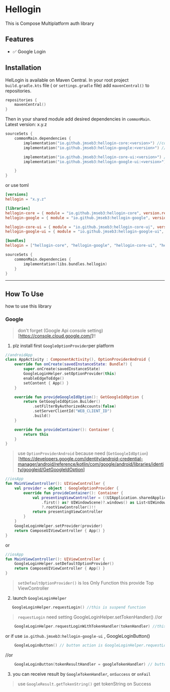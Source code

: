 # Hellogin

This is Compose Multiplatform auth library

## Features

- ✅ Google Login

## Installation

HelLogin is available on Maven Central. In your root project `build.gradle.kts` file (
or `settings.gradle` file) add `mavenCentral()` to repositories.

```kotlin
repositories {
    mavenCentral()
}
```

Then in your shared module add desired dependencies in `commonMain`. Latest version: x.y.z

```kotlin
sourceSets {
    commonMain.dependencies {
        implementation("io.github.jmseb3:hellogin-core:<version>") //core of library
        implementation("io.github.jmseb3:hellogin-google:<version>") //google login library

        implementation("io.github.jmseb3:hellogin-core-ui:<version>") //core of library for ui 
        implementation("io.github.jmseb3:hellogin-google-ui:<version>") //google login ui library

    }
}
```

or use toml

~~~toml
[versions]
hellogin = "x.y.z"

[libraries]
hellogin-core = { module = "io.github.jmseb3:hellogin-core", version.ref = "hellogin" }
hellogin-google = { module = "io.github.jmseb3:hellogin-google", version.ref = "hellogin" }

hellogin-core-ui = { module = "io.github.jmseb3:hellogin-core-ui", version.ref = "hellogin" }
hellogin-google-ui = { module = "io.github.jmseb3:hellogin-google-ui", version.ref = "hellogin" }

[bundles]
hellogin = ["hellogin-core", "hellogin-google", "hellogin-core-ui", "hellogin-google-ui"]

~~~
```kotlin
sourceSets {
    commonMain.dependencies {
        implementation(libs.bundles.hellogin)
    }
}
```

-----

## How To Use

how to use this library

### Google

> don't forget (Google Api console setting)[https://console.cloud.google.com/]!!

1. plz install first `GoogleOptionProvider`per platform

~~~kotlin
//androidApp
class AppActivity : ComponentActivity(), OptionProviderAndroid {
    override fun onCreate(savedInstanceState: Bundle?) {
        super.onCreate(savedInstanceState)
        GoogleLoginHelper.setOptionProvider(this)
        enableEdgeToEdge()
        setContent { App() }
    }

    override fun provideGoogleIdOption(): GetGoogleIdOption {
        return GetGoogleIdOption.Builder()
            .setFilterByAuthorizedAccounts(false)
            .setServerClientId("WEB_CLIENT_ID")
            .build()
    }

    override fun provideContainer(): Container {
        return this
    }
}
~~~

> use `OptionProviderAndroid` because need (`GetGoogleIdOption`)[https://developers.google.com/identity/android-credential-manager/android/reference/kotlin/com/google/android/libraries/identity/googleid/GetGoogleIdOption]

~~~kotlin
//iosApp
fun MainViewController(): UIViewController {
    val provider = object : GoogleOptionProvider {
        override fun provideContainer(): Container {
            val presentingViewController = ((UIApplication.sharedApplication().connectedScenes()
                .first() as? UIWindowScene)?.windows() as List<UIWindow?>).first()
                ?.rootViewController()!!
            return presentingViewController
        }
    }
    GoogleLoginHelper.setProvider(provider)
    return ComposeUIViewController { App() }
}
~~~
or
~~~kotlin
//iosApp
fun MainViewController(): UIViewController {
    GoogleLoginHelper.setDefaultOptionProvider()
    return ComposeUIViewController { App() }
}
~~~

> `setDefaultOptionProvider()` is Ios Only Function this provide Top ViewController

2. launch `GoogleLoginHelper`

~~~kotlin
   GoogleLoginHelper.requestLogin() //this is suspend function
~~~

> `requestLogin` need setting GoogleLoginHelper.setTokenHandler()
> //or

~~~kotlin
    GoogleLoginHelper.requestLoginWithTokenHandler(tokenHandler) //this is suspend function
~~~

or if use `io.github.jmseb3:hellogin-google-ui` , GoogleLoginButton()

~~~kotlin
    GoogleLoginButton() // button action is GoogleLoginHelper.requestLogin()
~~~

//or

~~~kotlin
    GoogleLoginButton(tokenResultHandler = googleTokenHandler) // button action is GoogleLoginHelper.requestLoginWithTokenHandler()
~~~

3. you can receive result by `GoogleTokenHandler`, `onSuccess` or `onFail`

> use `GoogleResult.getTokenString()` get tokenString on Success
